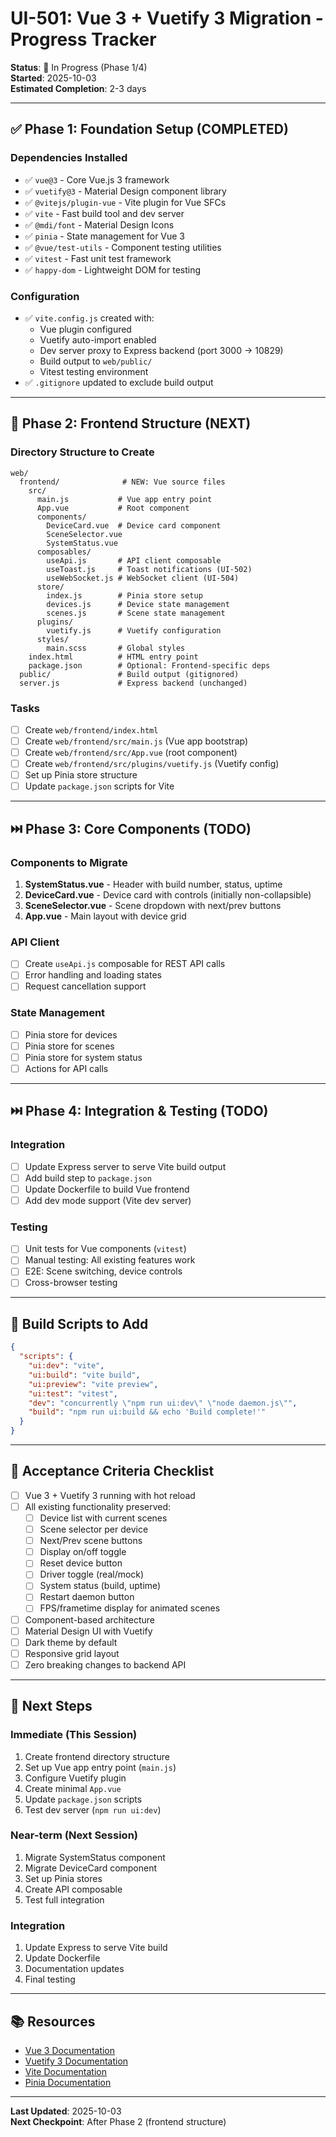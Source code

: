 # UI-501: Vue 3 + Vuetify 3 Migration - Progress Tracker

**Status**: 🚧 In Progress (Phase 1/4)  
**Started**: 2025-10-03  
**Estimated Completion**: 2-3 days

---

## ✅ Phase 1: Foundation Setup (COMPLETED)

### Dependencies Installed

- ✅ `vue@3` - Core Vue.js 3 framework
- ✅ `vuetify@3` - Material Design component library
- ✅ `@vitejs/plugin-vue` - Vite plugin for Vue SFCs
- ✅ `vite` - Fast build tool and dev server
- ✅ `@mdi/font` - Material Design Icons
- ✅ `pinia` - State management for Vue 3
- ✅ `@vue/test-utils` - Component testing utilities
- ✅ `vitest` - Fast unit test framework
- ✅ `happy-dom` - Lightweight DOM for testing

### Configuration

- ✅ `vite.config.js` created with:
  - Vue plugin configured
  - Vuetify auto-import enabled
  - Dev server proxy to Express backend (port 3000 → 10829)
  - Build output to `web/public/`
  - Vitest testing environment
- ✅ `.gitignore` updated to exclude build output

---

## 🚧 Phase 2: Frontend Structure (NEXT)

### Directory Structure to Create

```
web/
  frontend/              # NEW: Vue source files
    src/
      main.js           # Vue app entry point
      App.vue           # Root component
      components/
        DeviceCard.vue  # Device card component
        SceneSelector.vue
        SystemStatus.vue
      composables/
        useApi.js       # API client composable
        useToast.js     # Toast notifications (UI-502)
        useWebSocket.js # WebSocket client (UI-504)
      store/
        index.js        # Pinia store setup
        devices.js      # Device state management
        scenes.js       # Scene state management
      plugins/
        vuetify.js      # Vuetify configuration
      styles/
        main.scss       # Global styles
    index.html          # HTML entry point
    package.json        # Optional: Frontend-specific deps
  public/               # Build output (gitignored)
  server.js             # Express backend (unchanged)
```

### Tasks

- [ ] Create `web/frontend/index.html`
- [ ] Create `web/frontend/src/main.js` (Vue app bootstrap)
- [ ] Create `web/frontend/src/App.vue` (root component)
- [ ] Create `web/frontend/src/plugins/vuetify.js` (Vuetify config)
- [ ] Set up Pinia store structure
- [ ] Update `package.json` scripts for Vite

---

## ⏭️ Phase 3: Core Components (TODO)

### Components to Migrate

1. **SystemStatus.vue** - Header with build number, status, uptime
2. **DeviceCard.vue** - Device card with controls (initially non-collapsible)
3. **SceneSelector.vue** - Scene dropdown with next/prev buttons
4. **App.vue** - Main layout with device grid

### API Client

- [ ] Create `useApi.js` composable for REST API calls
- [ ] Error handling and loading states
- [ ] Request cancellation support

### State Management

- [ ] Pinia store for devices
- [ ] Pinia store for scenes
- [ ] Pinia store for system status
- [ ] Actions for API calls

---

## ⏭️ Phase 4: Integration & Testing (TODO)

### Integration

- [ ] Update Express server to serve Vite build output
- [ ] Add build step to `package.json`
- [ ] Update Dockerfile to build Vue frontend
- [ ] Add dev mode support (Vite dev server)

### Testing

- [ ] Unit tests for Vue components (`vitest`)
- [ ] Manual testing: All existing features work
- [ ] E2E: Scene switching, device controls
- [ ] Cross-browser testing

---

## 📝 Build Scripts to Add

```json
{
  "scripts": {
    "ui:dev": "vite",
    "ui:build": "vite build",
    "ui:preview": "vite preview",
    "ui:test": "vitest",
    "dev": "concurrently \"npm run ui:dev\" \"node daemon.js\"",
    "build": "npm run ui:build && echo 'Build complete!'"
  }
}
```

---

## 🎯 Acceptance Criteria Checklist

- [ ] Vue 3 + Vuetify 3 running with hot reload
- [ ] All existing functionality preserved:
  - [ ] Device list with current scenes
  - [ ] Scene selector per device
  - [ ] Next/Prev scene buttons
  - [ ] Display on/off toggle
  - [ ] Reset device button
  - [ ] Driver toggle (real/mock)
  - [ ] System status (build, uptime)
  - [ ] Restart daemon button
  - [ ] FPS/frametime display for animated scenes
- [ ] Component-based architecture
- [ ] Material Design UI with Vuetify
- [ ] Dark theme by default
- [ ] Responsive grid layout
- [ ] Zero breaking changes to backend API

---

## 🚀 Next Steps

### Immediate (This Session)

1. Create frontend directory structure
2. Set up Vue app entry point (`main.js`)
3. Configure Vuetify plugin
4. Create minimal `App.vue`
5. Update `package.json` scripts
6. Test dev server (`npm run ui:dev`)

### Near-term (Next Session)

1. Migrate SystemStatus component
2. Migrate DeviceCard component
3. Set up Pinia stores
4. Create API composable
5. Test full integration

### Integration

1. Update Express to serve Vite build
2. Update Dockerfile
3. Documentation updates
4. Final testing

---

## 📚 Resources

- [Vue 3 Documentation](https://vuejs.org/)
- [Vuetify 3 Documentation](https://vuetifyjs.com/)
- [Vite Documentation](https://vitejs.dev/)
- [Pinia Documentation](https://pinia.vuejs.org/)

---

**Last Updated**: 2025-10-03  
**Next Checkpoint**: After Phase 2 (frontend structure)
